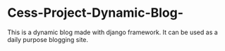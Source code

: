 # Cess-Project-Dynamic-Blog-
This is a dynamic blog made with django framework. It can be used as a daily purpose blogging site. 
